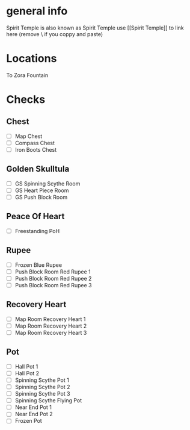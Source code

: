 # general info 
Spirit Temple is also known as Spirit Temple use \[\[Spirit Temple]] to link here (remove \\ if you coppy and paste)

# Locations
To Zora Fountain
# Checks
## Chest
- [ ] Map Chest
- [ ] Compass Chest
- [ ] Iron Boots Chest
## Golden Skulltula
- [ ] GS Spinning Scythe Room
- [ ] GS Heart Piece Room
- [ ] GS Push Block Room
## Peace Of Heart
- [ ] Freestanding PoH
## Rupee
- [ ] Frozen Blue Rupee
- [ ] Push Block Room Red Rupee 1
- [ ] Push Block Room Red Rupee 2
- [ ] Push Block Room Red Rupee 3
## Recovery Heart
- [ ] Map Room Recovery Heart 1
- [ ] Map Room Recovery Heart 2
- [ ] Map Room Recovery Heart 3
## Pot
- [ ] Hall Pot 1
- [ ] Hall Pot 2
- [ ] Spinning Scythe Pot 1
- [ ] Spinning Scythe Pot 2
- [ ] Spinning Scythe Pot 3
- [ ] Spinning Scythe Flying Pot
- [ ] Near End Pot 1
- [ ] Near End Pot 2
- [ ] Frozen Pot